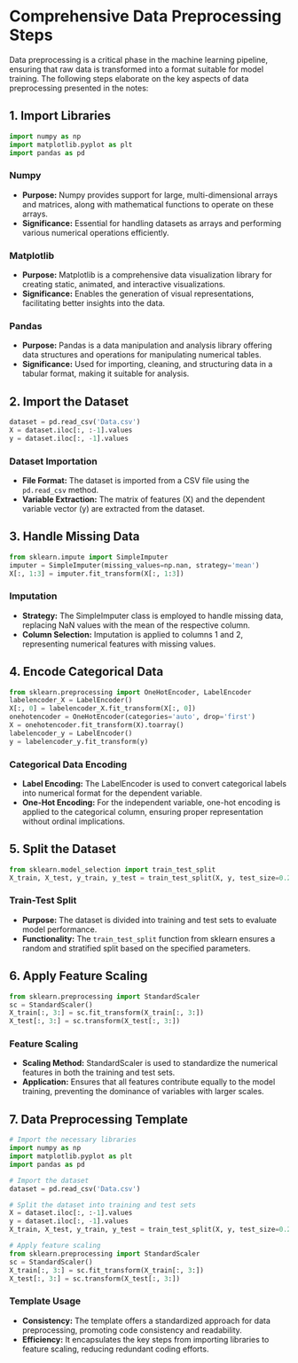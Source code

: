 # Comprehensive Data Preprocessing Steps

Data preprocessing is a critical phase in the machine learning pipeline, ensuring that raw data is transformed into a format suitable for model training. The following steps elaborate on the key aspects of data preprocessing presented in the notes:

## 1. Import Libraries

```python
import numpy as np
import matplotlib.pyplot as plt
import pandas as pd
```

### Numpy
- **Purpose:** Numpy provides support for large, multi-dimensional arrays and matrices, along with mathematical functions to operate on these arrays.
- **Significance:** Essential for handling datasets as arrays and performing various numerical operations efficiently.

### Matplotlib
- **Purpose:** Matplotlib is a comprehensive data visualization library for creating static, animated, and interactive visualizations.
- **Significance:** Enables the generation of visual representations, facilitating better insights into the data.

### Pandas
- **Purpose:** Pandas is a data manipulation and analysis library offering data structures and operations for manipulating numerical tables.
- **Significance:** Used for importing, cleaning, and structuring data in a tabular format, making it suitable for analysis.

## 2. Import the Dataset

```python
dataset = pd.read_csv('Data.csv')
X = dataset.iloc[:, :-1].values
y = dataset.iloc[:, -1].values
```

### Dataset Importation
- **File Format:** The dataset is imported from a CSV file using the `pd.read_csv` method.
- **Variable Extraction:** The matrix of features (X) and the dependent variable vector (y) are extracted from the dataset.

## 3. Handle Missing Data

```python
from sklearn.impute import SimpleImputer
imputer = SimpleImputer(missing_values=np.nan, strategy='mean')
X[:, 1:3] = imputer.fit_transform(X[:, 1:3])
```

### Imputation
- **Strategy:** The SimpleImputer class is employed to handle missing data, replacing NaN values with the mean of the respective column.
- **Column Selection:** Imputation is applied to columns 1 and 2, representing numerical features with missing values.

## 4. Encode Categorical Data

```python
from sklearn.preprocessing import OneHotEncoder, LabelEncoder
labelencoder_X = LabelEncoder()
X[:, 0] = labelencoder_X.fit_transform(X[:, 0])
onehotencoder = OneHotEncoder(categories='auto', drop='first')
X = onehotencoder.fit_transform(X).toarray()
labelencoder_y = LabelEncoder()
y = labelencoder_y.fit_transform(y)
```

### Categorical Data Encoding
- **Label Encoding:** The LabelEncoder is used to convert categorical labels into numerical format for the dependent variable.
- **One-Hot Encoding:** For the independent variable, one-hot encoding is applied to the categorical column, ensuring proper representation without ordinal implications.

## 5. Split the Dataset

```python
from sklearn.model_selection import train_test_split
X_train, X_test, y_train, y_test = train_test_split(X, y, test_size=0.2, random_state=1)
```

### Train-Test Split
- **Purpose:** The dataset is divided into training and test sets to evaluate model performance.
- **Functionality:** The `train_test_split` function from sklearn ensures a random and stratified split based on the specified parameters.

## 6. Apply Feature Scaling

```python
from sklearn.preprocessing import StandardScaler
sc = StandardScaler()
X_train[:, 3:] = sc.fit_transform(X_train[:, 3:])
X_test[:, 3:] = sc.transform(X_test[:, 3:])
```

### Feature Scaling
- **Scaling Method:** StandardScaler is used to standardize the numerical features in both the training and test sets.
- **Application:** Ensures that all features contribute equally to the model training, preventing the dominance of variables with larger scales.

## 7. Data Preprocessing Template

```python
# Import the necessary libraries
import numpy as np
import matplotlib.pyplot as plt
import pandas as pd

# Import the dataset
dataset = pd.read_csv('Data.csv')

# Split the dataset into training and test sets
X = dataset.iloc[:, :-1].values
y = dataset.iloc[:, -1].values
X_train, X_test, y_train, y_test = train_test_split(X, y, test_size=0.2, random_state=1)

# Apply feature scaling
from sklearn.preprocessing import StandardScaler
sc = StandardScaler()
X_train[:, 3:] = sc.fit_transform(X_train[:, 3:])
X_test[:, 3:] = sc.transform(X_test[:, 3:])
```

### Template Usage
- **Consistency:** The template offers a standardized approach for data preprocessing, promoting code consistency and readability.
- **Efficiency:** It encapsulates the key steps from importing libraries to feature scaling, reducing redundant coding efforts.
